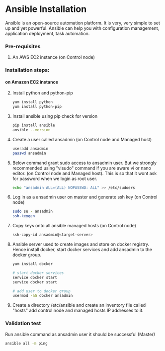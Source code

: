 # Ansible Installation

Ansible is an open-source automation platform. It is very, very simple to set up and yet powerful. Ansible can help you with configuration management, application deployment, task automation.

### Pre-requisites

1. An AWS EC2 instance (on Control node)

### Installation steps:
#### on Amazon EC2 instance

2. Install python and python-pip
   ```sh
   yum install python
   yum install python-pip
   ```
3. Install ansible using pip check for version
    ```sh
    pip install ansible
   ansible --version
   ```

4. Create a user called ansadmin (on Control node and Managed host)
   ```sh
   useradd ansadmin
   passwd ansadmin
   ```
5. Below command grant sudo access to ansadmin user. But we strongly recommended using "visudo" command if you are aware vi or nano editor.  (on Control node and Managed host). This is so that it wont ask for password when we login as root user.
   ```sh
   echo "ansadmin ALL=(ALL) NOPASSWD: ALL" >> /etc/sudoers
   ```

6. Log in as a ansadmin user on master and generate ssh key (on Control node)
   ```sh
   sudo su - ansadmin
   ssh-keygen
   ```
7. Copy keys onto all ansible managed hosts (on Control node)
   ```sh
   ssh-copy-id ansadmin@<target-server>
   ```

8. Ansible server used to create images and store on docker registry. Hence install docker, start docker services and add ansadmin to the docker group.
   ```sh
   yum install docker

   # start docker services
   service docker start
   service docker start

   # add user to docker group
   usermod -aG docker ansadmin

   ```
9. Create a directory /etc/ansible and create an inventory file called "hosts" add control node and managed hosts IP addresses to it.

### Validation test

  Run ansible command as ansadmin user it should be successful (Master)
   ```sh
   ansible all -m ping
   ```
